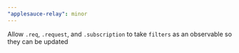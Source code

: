 ```yaml
---
"applesauce-relay": minor
---
```


Allow `.req`, `.request`, and `.subscription` to take `filters` as an observable so they can be updated
